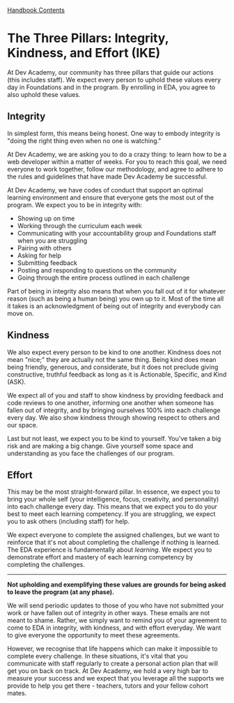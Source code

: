 [Handbook Contents](README.md)

# The Three Pillars: Integrity, Kindness, and Effort (IKE)

At Dev Academy, our community has three pillars that guide our actions (this includes staff). We expect every person to uphold these values every day in Foundations and in the program. By enrolling in EDA, you agree to also uphold these values.


## Integrity
In simplest form, this means being honest. One way to embody integrity is "doing the right thing even when no one is watching."

At Dev Academy, we are asking you to do a crazy thing: to learn how to be a web developer within a matter of weeks.  For you to reach this goal, we need everyone to work together, follow our methodology, and agree to adhere to the rules and guidelines that have made Dev Academy be successful.

At Dev Academy, we have codes of conduct that support an optimal learning environment and ensure that everyone gets the most out of the program.  We expect you to be in integrity with:
- Showing up on time
- Working through the curriculum each week
- Communicating with your accountability group and Foundations staff when you are struggling
- Pairing with others
- Asking for help
- Submitting feedback
- Posting and responding to questions on the community
- Going through the entire process outlined in each challenge

Part of being in integrity also means that when you fall out of it for whatever reason (such as being a human being) you own up to it.  Most of the time all it takes is an acknowledgment of being out of integrity and everybody can move on.

## Kindness
We also expect every person to be kind to one another. Kindness does not mean "nice;" they are actually not the same thing. Being kind does mean being friendly, generous, and considerate, but it does not preclude giving constructive, truthful feedback as long as it is Actionable, Specific, and Kind (ASK).

We expect all of you and staff to show kindness by providing feedback and code reviews to one another, informing one another when someone has fallen out of integrity, and by bringing ourselves 100% into each challenge every day. We also show kindness through showing respect to others and our space.

Last but not least, we expect you to be kind to yourself.  You've taken a big risk and are making a big change.  Give yourself some space and understanding as you face the challenges of our program.

## Effort
This may be the most straight-forward pillar. In essence, we expect you to bring your whole self (your intelligence, focus, creativity, and personality) into each challenge every day. This means that we expect you to do your best to meet each learning competency. If you are struggling, we expect you to ask others (including staff) for help.

We expect everyone to complete the assigned challenges, but we want to reinforce that it's not about completing the challenge if nothing is learned. The EDA experience is fundamentally about *learning*. We expect you to demonstrate effort and mastery of each learning competency by completing the challenges.

----

**Not upholding and exemplifying these values are grounds for being asked to leave the program (at any phase).**

We will send periodic updates to those of you who have not submitted your work or have fallen out of integrity in other ways. These emails are not meant to shame. Rather, we simply want to remind you of your agreement to come to EDA in integrity, with kindness, and with effort everyday. We want to give everyone the opportunity to meet these agreements.

However, we recognise that life happens which can make it impossible to complete every challenge. In these situations, it's vital that you communicate with staff regularly to create a personal action plan that will get you on back on track.  At Dev Academy, we hold a very high bar to measure your success and we expect that you leverage all the supports we provide to help you get there - teachers, tutors and your fellow cohort mates.



